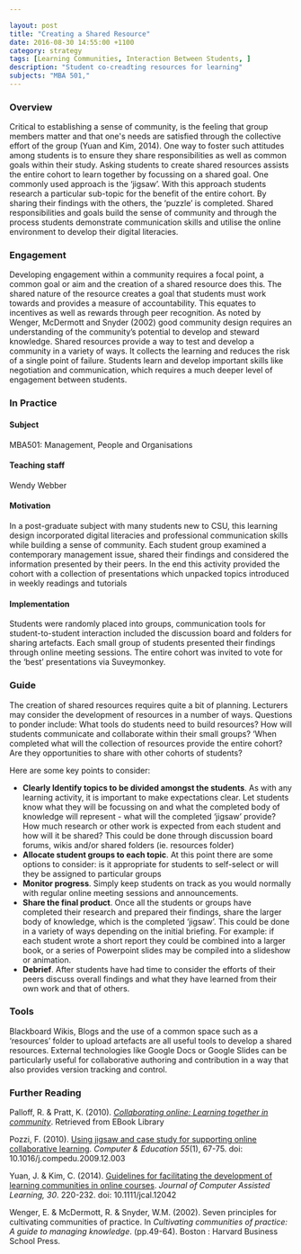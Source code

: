 ```yaml
---

layout: post
title: "Creating a Shared Resource"
date: 2016-08-30 14:55:00 +1100
category: strategy
tags: [Learning Communities, Interaction Between Students, ] 
description: "Student co-creadting resources for learning"
subjects: "MBA 501,"
---
```


### Overview

Critical to establishing a sense of community, is the feeling that group members matter and that one's needs are satisfied through the collective effort of the group (Yuan and Kim, 2014).  One way to foster such attitudes among students is to ensure they share responsibilities as well as common goals within their study.  Asking students to create shared resources assists the entire cohort to learn together by focussing on a shared goal. One commonly used approach is the  ‘jigsaw’. With this approach students research a particular sub-topic for the benefit of the entire cohort. By sharing their findings with the others, the ‘puzzle’ is completed.  Shared responsibilities and goals build the sense of community and through the process students demonstrate communication skills and utilise the online environment to develop their digital literacies.

### Engagement

Developing engagement within a community requires a focal point, a common goal or aim and the creation of a shared resource does this. The shared nature of the resource creates a goal that students must work towards and provides a measure of accountability.  This equates to incentives as well as rewards through peer recognition. As noted by Wenger, McDermott and Snyder (2002) good community design requires an understanding of the community’s potential to develop and steward knowledge. Shared resources provide a way to test and develop a community in a variety of ways. It collects the learning and reduces the risk of a single point of failure. Students learn and develop important skills like negotiation and communication, which requires a much deeper level of engagement between students. 

### In Practice

#### Subject

MBA501: Management, People and Organisations 

#### Teaching staff 

Wendy Webber 

#### Motivation 

In a post-graduate subject with many students new to CSU, this learning design incorporated digital literacies and professional communication skills while building a sense of community. Each student group examined a contemporary management issue, shared their findings and considered the information presented by their peers. In the end this activity provided the cohort with a collection of presentations which unpacked topics introduced in weekly readings and tutorials

#### Implementation

Students were randomly placed into groups, communication tools for student-to-student interaction included the discussion board and folders for sharing artefacts. Each small group of students presented their findings through online meeting sessions. The entire cohort was invited to vote for the ‘best’ presentations via Suveymonkey. 

### Guide

The creation of shared resources requires quite a bit of planning. Lecturers may consider the development of resources in a number of ways. Questions to ponder include: What tools do students need to build resources? How will students communicate and collaborate within their small groups? ‘When completed what will the collection of resources provide the entire cohort? Are they opportunities to share with other cohorts of students?

Here are some key points to consider:

- **Clearly Identify topics to be divided amongst the students**.  As with any learning activity, it is important to make expectations clear. Let students know what they will be focussing on and what the completed body of knowledge will represent - what will the completed ‘jigsaw’ provide? How much research or other work is expected from each student and how will it be shared? This could be done through discussion board forums, wikis and/or shared folders (ie. resources folder)
- **Allocate student groups to each topic**. At this point there are some options to consider: is it appropriate for students to self-select or will they be assigned to particular groups
- **Monitor progress**. Simply keep students on track as you would normally with regular online meeting sessions and announcements. 
- **Share the final product**. Once all the students or groups have completed their research and prepared their findings, share the larger body of knowledge, which is the completed ‘jigsaw’. This could be done in a variety of ways depending on the initial briefing. For example: if each student wrote a short report they could be combined into a larger book, or a series of Powerpoint slides may be compiled into a slideshow or animation.
- **Debrief**. After students have had time to consider the efforts of their peers discuss overall findings and what they have learned from their own work and that of others.


### Tools

Blackboard Wikis, Blogs and the use of a common space such as a ‘resources’ folder to upload artefacts are all useful tools to develop a shared resources. External technologies like Google Docs or Google Slides can be particularly useful for collaborative authoring and contribution in a way that also provides version tracking and control. 

### Further Reading

<div class="apa-ref" markdown="1">

Palloff, R. & Pratt, K. (2010). *[Collaborating online: Learning together in community](http://www.csuau.eblib.com.ezproxy.csu.edu.au/patron/FullRecord.aspx?p=529967)*. Retrieved from EBook Library

Pozzi, F. (2010). [Using jigsaw and case study for supporting online collaborative learning](http://www.sciencedirect.com.ezproxy.csu.edu.au/science/article/pii/S0360131509003388). *Computer & Education 55*(1), 67-75.
doi: 10.1016/j.compedu.2009.12.003

Yuan, J. & Kim, C. (2014). [Guidelines for facilitating the development of learning communities in online courses](http://onlinelibrary.wiley.com.ezproxy.csu.edu.au/doi/10.1111/jcal.12042/full). *Journal of Computer Assisted Learning, 30*. 220-232. doi: 10.1111/jcal.12042

Wenger, E. & McDermott, R. & Snyder, W.M. (2002). Seven principles for cultivating communities of practice. In *Cultivating communities of practice: A guide to managing knowledge*. (pp.49-64). Boston : Harvard Business School Press.

</div>

